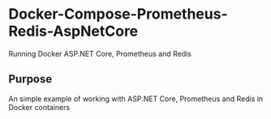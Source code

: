 # Docker-Compose-Prometheus-Redis-AspNetCore
Running Docker ASP.NET Core, Prometheus and Redis

## Purpose
An simple example of working with ASP.NET Core, Prometheus and Redis in Docker containers
